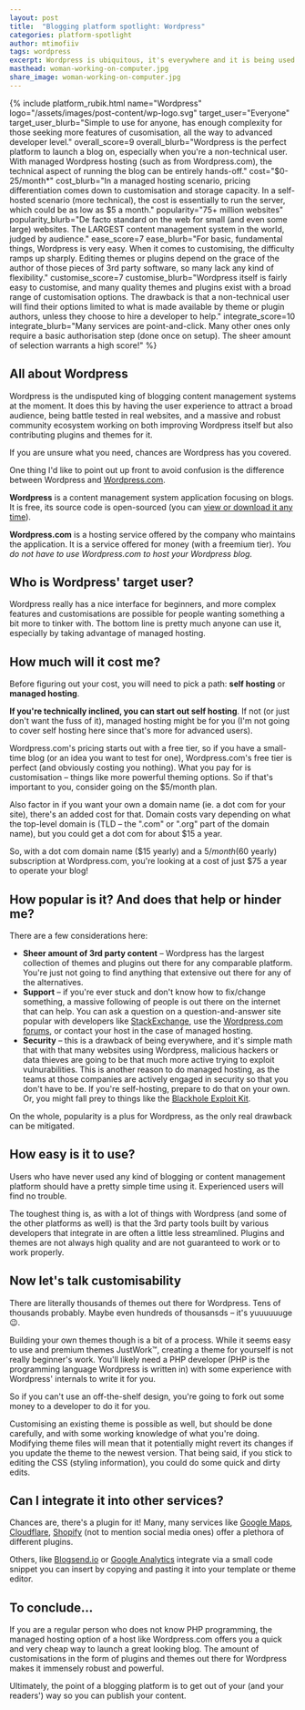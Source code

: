 ```yaml
---
layout: post
title:  "Blogging platform spotlight: Wordpress"
categories: platform-spotlight
author: mtimofiiv
tags: wordpress
excerpt: Wordpress is ubiquitous, it's everywhere and it is being used by a lot of different people and companies. And so could you!
masthead: woman-working-on-computer.jpg
share_image: woman-working-on-computer.jpg
---
```

{%
  include
  platform_rubik.html
  name="Wordpress"
  logo="/assets/images/post-content/wp-logo.svg"
  target_user="Everyone"
  target_user_blurb="Simple to use for anyone, has enough complexity for those seeking more features of cusomisation, all the way to advanced developer level."
  overall_score=9
  overall_blurb="Wordpress is the perfect platform to launch a blog on, especially when you're a non-technical user. With managed Wordpress hosting (such as from Wordpress.com), the technical aspect of running the blog can be entirely hands-off."
  cost="$0-25/month*"
  cost_blurb="In a managed hosting scenario, pricing differentiation comes down to customisation and storage capacity. In a self-hosted scenario (more technical), the cost is essentially to run the server, which could be as low as $5 a month."
  popularity="75+ million websites"
  popularity_blurb="De facto standard on the web for small (and even some large) websites. The LARGEST content management system in the world, judged by audience."
  ease_score=7
  ease_blurb="For basic, fundamental things, Wordpress is very easy. When it comes to customising, the difficulty ramps up sharply. Editing themes or plugins depend on the grace of the author of those pieces of 3rd party software, so many lack any kind of flexibility."
  customise_score=7
  customise_blurb="Wordpress itself is fairly easy to customise, and many quality themes and plugins exist with a broad range of customisation options. The drawback is that a non-technical user will find their options limited to what is made available by theme or plugin authors, unless they choose to hire a developer to help."
  integrate_score=10
  integrate_blurb="Many services are point-and-click. Many other ones only require a basic authorisation step (done once on setup). The sheer amount of selection warrants a high score!"
%}

<a name="overall"></a>

## All about Wordpress

Wordpress is the undisputed king of blogging content management systems at the moment. It does this by having the user experience to attract a broad audience, being battle tested in real websites, and a massive and robust community ecosystem working on both improving Wordpress itself but also contributing plugins and themes for it.

If you are unsure what you need, chances are Wordpress has you covered.

One thing I'd like to point out up front to avoid confusion is the difference between Wordpress and [Wordpress.com](https://wordpress.com).

__Wordpress__ is a content management system application focusing on blogs. It is free, its source code is open-sourced (you can [view or download it any time](https://wordpress.org/download/)).

__Wordpress.com__ is a hosting service offered by the company who maintains the application. It is a service offered for money (with a freemium tier). _You do not have to use Wordpress.com to host your Wordpress blog._

<a name="target-user"></a>

## Who is Wordpress' target user?

Wordpress really has a nice interface for beginners, and more complex features and customisations are possible for people wanting something a bit more to tinker with. The bottom line is pretty much anyone can use it, especially by taking advantage of managed hosting.

<a name="cost"></a>

## How much will it cost me?

Before figuring out your cost, you will need to pick a path: __self hosting__ or __managed hosting__.

__If you're technically inclined, you can start out self hosting__. If not (or just don't want the fuss of it), managed hosting might be for you (I'm not going to cover self hosting here since that's more for advanced users).

Wordpress.com's pricing starts out with a free tier, so if you have a small-time blog (or an idea you want to test for one), Wordpress.com's free tier is perfect (and obviously costing you nothing). What you pay for is customisation – things like more powerful theming options. So if that's important to you, consider going on the $5/month plan.

Also factor in if you want your own a domain name (ie. a dot com for your site), there's an added cost for that. Domain costs vary depending on what the top-level domain is (TLD – the ".com" or ".org" part of the domain name), but you could get a dot com for about $15 a year.

So, with a dot com domain name ($15 yearly) and a $5/month ($60 yearly) subscription at Wordpress.com, you're looking at a cost of just $75 a year to operate your blog!

<a name="popularity"></a>

## How popular is it? And does that help or hinder me?

There are a few considerations here:

 * **Sheer amount of 3rd party content** – Wordpress has the largest collection of themes and plugins out there for any comparable platform. You're just not going to find anything that extensive out there for any of the alternatives.
 * **Support** – if you're ever stuck and don't know how to fix/change something, a massive following of people is out there on the internet that can help. You can ask a question on a question-and-answer site popular with developers like [StackExchange](https://wordpress.stackexchange.com/), use the [Wordpress.com forums](https://en.forums.wordpress.com/), or contact your host in the case of managed hosting.
 * **Security** – this is a drawback of being everywhere, and it's simple math that with that many websites using Wordpress, malicious hackers or data thieves are going to be that much more active trying to exploit vulnurabilities. This is another reason to do managed hosting, as the teams at those companies are actively engaged in security so that you don't have to be. If you're self-hosting, prepare to do that on your own. Or, you might fall prey to things like the [Blackhole Exploit Kit](https://en.wikipedia.org/wiki/Blackhole_exploit_kit).

On the whole, popularity is a plus for Wordpress, as the only real drawback can be mitigated.

<a name="ease-of-use"></a>

## How easy is it to use?

Users who have never used any kind of blogging or content management platform should have a pretty simple time using it. Experienced users will find no trouble.

The toughest thing is, as with a lot of things with Wordpress (and some of the other platforms as well) is that the 3rd party tools built by various developers that integrate in are often a little less streamlined. Plugins and themes are not always high quality and are not guaranteed to work or to work properly.

<a name="customise"></a>

## Now let's talk customisability

There are literally thousands of themes out there for Wordpress. Tens of thousands probably. Maybe even hundreds of thousansds – it's yuuuuuuge 😉.

Building your own themes though is a bit of a process. While it seems easy to use and premium themes JustWork™, creating a theme for yourself is not really beginner's work. You'll likely need a PHP developer (PHP is the programming language Wordpress is written in) with some experience with Wordpress' internals to write it for you.

So if you can't use an off-the-shelf design, you're going to fork out some money to a developer to do it for you.

Customising an existing theme is possible as well, but should be done carefully, and with some working knowledge of what you're doing. Modifying theme files will mean that it potentially might revert its changes if you update the theme to the newest version. That being said, if you stick to editing the CSS (styling information), you could do some quick and dirty edits.

<a name="integration"></a>

## Can I integrate it into other services?

Chances are, there's a plugin for it! Many, many services like <a href="https://maps.google.com">Google Maps</a>, <a href="https://cloudflare.com">Cloudflare</a>, <a href="https://shopify.com">Shopify</a> (not to mention social media ones) offer a plethora of different plugins.

Others, like <a href="https://blogsend.io?ref=blog">Blogsend.io</a> or <a href="https://analytics.google.com">Google Analytics</a> integrate via a small code snippet you can insert by copying and pasting it into your template or theme editor.

## To conclude...

If you are a regular person who does not know PHP programming, the managed hosting option of a host like Wordpress.com offers you a quick and very cheap way to launch a great looking blog. The amount of customisations in the form of plugins and themes out there for Wordpress makes it immensely robust and powerful.

Ultimately, the point of a blogging platform is to get out of your (and your readers') way so you can publish your content.
